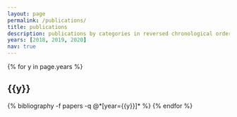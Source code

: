 ```yaml
---
layout: page
permalink: /publications/
title: publications
description: publications by categories in reversed chronological order. generated by jekyll-scholar.
years: [2018, 2019, 2020]
nav: true
---
```


<div class="publications">

{% for y in page.years %}
  <h2 class="year">{{y}}</h2>
  {% bibliography -f papers -q @*[year={{y}}]* %}
{% endfor %}

</div>
